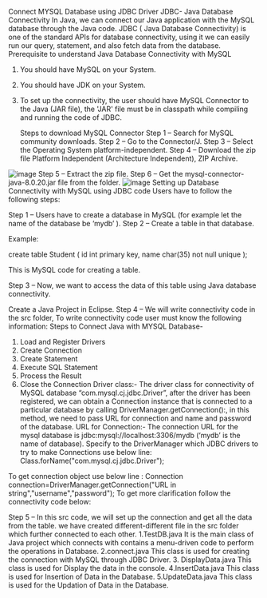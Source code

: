 Connect MYSQL Database using JDBC Driver
JDBC- Java Database Connectivity
In Java, we can connect our Java application with the MySQL database through the Java code. JDBC ( Java Database Connectivity) is one of the standard APIs for database connectivity, using it we can easily run our query, statement, and also fetch data from the database.
Prerequisite to understand Java Database Connectivity with MySQL

 1. You should have MySQL on your System.
 2. You should have JDK on your System. 
 3. To set up the connectivity, the user should have MySQL Connector to the Java (JAR file), 
     the 'JAR' file must be in classpath while compiling and running the code of JDBC.
    
    Steps to download MySQL Connector
Step 1 – Search for MySQL community downloads.
Step 2 – Go to the Connector/J.
Step 3 – Select the Operating System platform-independent.
Step 4 – Download the zip file Platform Independent (Architecture Independent), ZIP Archive.

![image](https://github.com/rajatsinghal02/DataBaseConnectivityJavawithMySQL/assets/112543741/2b5a844a-e060-451a-9898-7c4a217f4768)
Step 5 – Extract the zip file.
Step 6 – Get the mysql-connector-java-8.0.20.jar file from the folder.
![image](https://github.com/rajatsinghal02/DataBaseConnectivityJavawithMySQL/assets/112543741/23cc05a9-874b-4755-a128-863792271561)
Setting up Database Connectivity with MySQL using JDBC code
Users have to follow the following steps:

Step 1 – Users have to create a database in MySQL (for example let the name of the database be ‘mydb’ ).
Step 2 – Create a table in that database.

Example:

create table Student
(
    id int primary key,
    name char(35) not null unique
);

This is MySQL code for creating a table.

Step 3 – Now, we want to access the data of this table using Java database connectivity.

Create a Java Project in Eclipse.
Step 4 – We will write connectivity code in the src folder, To write connectivity code user must know the following information:
Steps to Connect Java with MYSQL Database- 
1. Load and Register Drivers
2. Create Connection
3. Create Statement 
4. Execute SQL Statement
5. Process the Result 
6. Close the Connection
Driver class:- The driver class for connectivity of MySQL database “com.mysql.cj.jdbc.Driver”, after the driver has been registered, we can obtain a Connection instance that is connected to a particular database by calling DriverManager.getConnection():, in this method, we need to pass URL for connection and name and password of the database.
URL for Connection:- The connection URL for the mysql database is jdbc:mysql://localhost:3306/mydb (‘mydb’ is the name of database).
Specify to the DriverManager which JDBC drivers to try to make Connections use below line:
Class.forName("com.mysql.cj.jdbc.Driver"); 
  
To get connection object use below line :
Connection connection=DriverManager.getConnection("URL in string","username","password");
To get more clarification follow the connectivity code below:

Step 5 – In this src code, we will set up the connection and get all the data from the table. we have created different-different  file in the src folder which further connected to each other.
1.TestDB.java 
It is the main class of Java project which connects with contains a menu-driven code to perform the operations in Database.
2.connect.java
This class is used for creating the connection with MySQL through JDBC Driver.
3. DisplayData.java
This class is used for Display the data in the console.
4.InsertData.java
This class is used for Insertion of Data in the Database.
5.UpdateData.java
This class is used for the Updation of Data in the Database.
